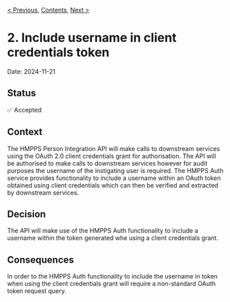 [< Previous](0001-structure-packages-by-api-version.md),
[Contents](README.md),
[Next >](0003-limit-v1-patch-endpoints-to-one-field-per-request.md)



# 2. Include username in client credentials token

Date: 2024-11-21

## Status

✅ Accepted

## Context

The HMPPS Person Integration API will make calls to downstream services using the OAuth 2.0 client credentials grant for authorisation.
The API will be authorised to make calls to downstream services however for audit purposes the username of the instigating user is required.
The HMPPS Auth service provides functionality to include a username within an OAuth token obtained using client credentials which can then be 
verified and extracted by downstream services.

## Decision

The API will make use of the HMPPS Auth functionality to include a username within the token generated whe using a client credentials grant.

## Consequences

In order to the HMPPS Auth functionality to include the username in token when using the client credentials grant will require a non-standard 
OAuth token request query.

